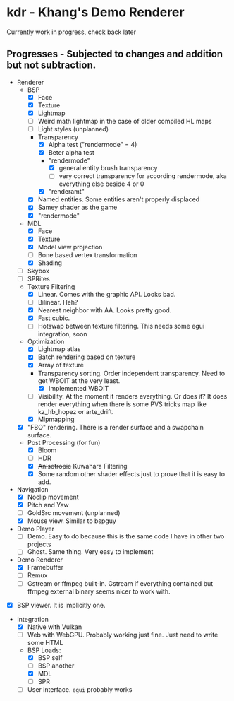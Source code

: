 # kdr - Khang's Demo Renderer

Currently work in progress, check back later

## Progresses - Subjected to changes and addition but not subtraction.

- Renderer
  - BSP
    - [X] Face
    - [X] Texture
    - [X] Lightmap
    - [ ] Weird math lightmap in the case of older compiled HL maps
    - [ ] Light styles (unplanned)
    - Transparency
      - [X] Alpha test ("rendermode" = 4)
      - [X] Beter alpha test
      - "rendermode"
        - [X] general entity brush transparency
        - [ ] very correct transparency for according rendermode, aka everything else beside 4 or 0
      - [X] "renderamt"
    - [X] Named entities. Some entities aren't properly displaced
    - [X] Samey shader as the game
    - [X] "rendermode"
  - MDL
    - [X] Face
    - [X] Texture
    - [X] Model view projection
    - [ ] Bone based vertex transformation
    - [X] Shading
  - [ ] Skybox
  - [ ] SPRites
  - Texture Filtering
    - [X] Linear. Comes with the graphic API. Looks bad.
    - [ ] Bilinear. Heh?
    - [X] Nearest neighbor with AA. Looks pretty good.
    - [X] Fast cubic.
    - [ ] Hotswap between texture filtering. This needs some egui integration, soon
  - Optimization
    - [X] Lightmap atlas
    - [X] Batch rendering based on texture
    - [X] Array of texture
    - Transparency sorting. Order independent transparency. Need to get WBOIT at the very least.
      - [X] Implemented WBOIT
    - [ ] Visibility. At the moment it renders everything. Or does it? It does render everything when there is some PVS tricks map like kz_hb_hopez or arte_drift.
    - [X] Mipmapping
  - [X] "FBO" rendering. There is a render surface and a swapchain surface.
  - Post Processing (for fun)
    - [X] Bloom
    - [ ] HDR
    - [X] ~~Anisotropic~~ Kuwahara Filtering
    - [X] Some random other shader effects just to prove that it is easy to add.
- Navigation
  - [X] Noclip movement
  - [X] Pitch and Yaw
  - [ ] GoldSrc movement (unplanned)
  - [X] Mouse view. Similar to bspguy
- Demo Player
  - [ ] Demo. Easy to do because this is the same code I have in other two projects
  - [ ] Ghost. Same thing. Very easy to implement
- Demo Renderer
  - [X] Framebuffer
  - [ ] Remux
  - [ ] Gstream or ffmpeg built-in. Gstream if everything contained but ffmpeg external binary seems nicer to work with.
- [X] BSP viewer. It is implicitly one.
- Integration
  - [X] Native with Vulkan
  - [ ] Web with WebGPU. Probably working just fine. Just need to write some HTML
  - BSP Loads:
    - [X] BSP self
    - [ ] BSP another
    - [X] MDL
    - [ ] SPR
  - [ ] User interface. `egui` probably works

